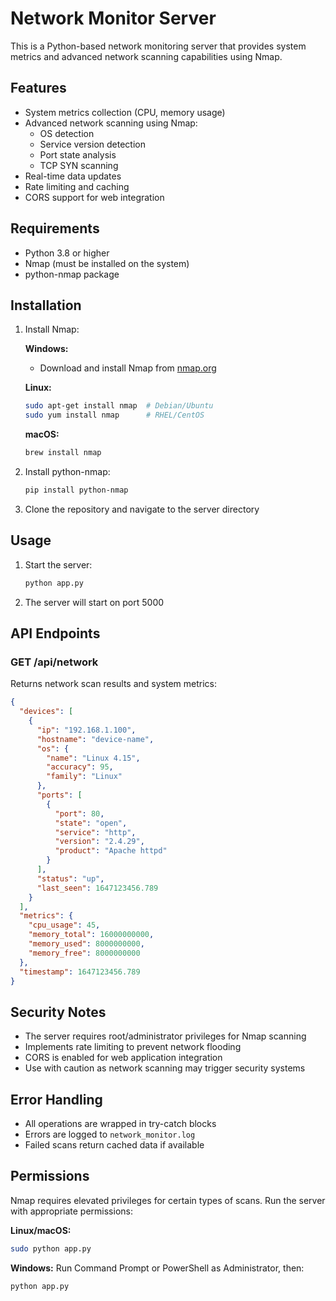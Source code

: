 # Network Monitor Server

This is a Python-based network monitoring server that provides system metrics and advanced network scanning capabilities using Nmap.

## Features

- System metrics collection (CPU, memory usage)
- Advanced network scanning using Nmap:
  - OS detection
  - Service version detection
  - Port state analysis
  - TCP SYN scanning
- Real-time data updates
- Rate limiting and caching
- CORS support for web integration

## Requirements

- Python 3.8 or higher
- Nmap (must be installed on the system)
- python-nmap package

## Installation

1. Install Nmap:
   
   **Windows:**
   - Download and install Nmap from [nmap.org](https://nmap.org/download.html)
   
   **Linux:**
   ```bash
   sudo apt-get install nmap  # Debian/Ubuntu
   sudo yum install nmap      # RHEL/CentOS
   ```
   
   **macOS:**
   ```bash
   brew install nmap
   ```

2. Install python-nmap:
   ```bash
   pip install python-nmap
   ```

3. Clone the repository and navigate to the server directory

## Usage

1. Start the server:
   ```bash
   python app.py
   ```

2. The server will start on port 5000

## API Endpoints

### GET /api/network

Returns network scan results and system metrics:

```json
{
  "devices": [
    {
      "ip": "192.168.1.100",
      "hostname": "device-name",
      "os": {
        "name": "Linux 4.15",
        "accuracy": 95,
        "family": "Linux"
      },
      "ports": [
        {
          "port": 80,
          "state": "open",
          "service": "http",
          "version": "2.4.29",
          "product": "Apache httpd"
        }
      ],
      "status": "up",
      "last_seen": 1647123456.789
    }
  ],
  "metrics": {
    "cpu_usage": 45,
    "memory_total": 16000000000,
    "memory_used": 8000000000,
    "memory_free": 8000000000
  },
  "timestamp": 1647123456.789
}
```

## Security Notes

- The server requires root/administrator privileges for Nmap scanning
- Implements rate limiting to prevent network flooding
- CORS is enabled for web application integration
- Use with caution as network scanning may trigger security systems

## Error Handling

- All operations are wrapped in try-catch blocks
- Errors are logged to `network_monitor.log`
- Failed scans return cached data if available

## Permissions

Nmap requires elevated privileges for certain types of scans. Run the server with appropriate permissions:

**Linux/macOS:**
```bash
sudo python app.py
```

**Windows:**
Run Command Prompt or PowerShell as Administrator, then:
```bash
python app.py
```